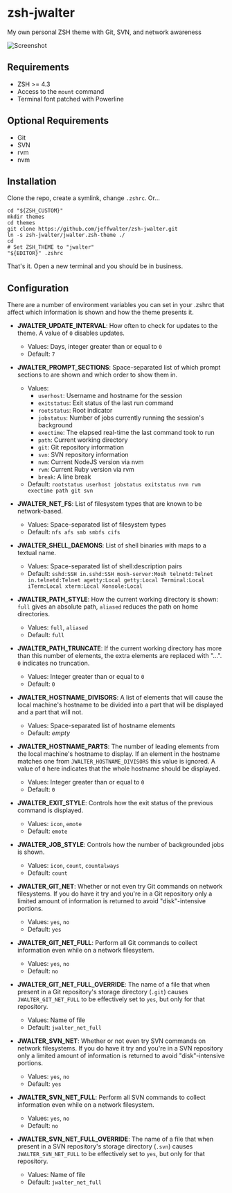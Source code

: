 zsh-jwalter
===========
My own personal ZSH theme with Git, SVN, and network awareness

![Screenshot](https://github.com/jeffwalter/zsh-jwalter/raw/master/screenshot.png)

Requirements
------------
* ZSH >= 4.3
* Access to the `mount` command
* Terminal font patched with Powerline

Optional Requirements
---------------------
* Git
* SVN
* rvm
* nvm

Installation
------------
Clone the repo, create a symlink, change `.zshrc`. Or...

    cd "${ZSH_CUSTOM}"
    mkdir themes
    cd themes
    git clone https://github.com/jeffwalter/zsh-jwalter.git
    ln -s zsh-jwalter/jwalter.zsh-theme ./
    cd
    # Set ZSH_THEME to "jwalter"
    "${EDITOR}" .zshrc

That's it. Open a new terminal and you should be in business.

Configuration
-------------
There are a number of environment variables you can set in your .zshrc that
affect which information is shown and how the theme presents it.

* **JWALTER_UPDATE_INTERVAL**: How often to check for updates to the theme. A
    value of `0` disables updates.
    * Values: Days, integer greater than or equal to `0`
    * Default: `7`

* **JWALTER_PROMPT_SECTIONS**: Space-separated list of which prompt sections to
    are shown and which order to show them in.
    * Values:
        * `userhost`: Username and hostname for the session
        * `exitstatus`: Exit status of the last run command
        * `rootstatus`: Root indicator
        * `jobstatus`: Number of jobs currently running the session's
                       background
        * `exectime`: The elapsed real-time the last command took to run
        * `path`: Current working directory
        * `git`: Git repository information
        * `svn`: SVN repository information
        * `nvm`: Current NodeJS version via nvm
        * `rvm`: Current Ruby version via rvm
        * `break`: A line break
    * Default: `rootstatus userhost jobstatus exitstatus nvm rvm exectime path
               git svn`

* **JWALTER_NET_FS**: List of filesystem types that are known to be
    network-based.
    * Values: Space-separated list of filesystem types
    * Default: `nfs afs smb smbfs cifs`

* **JWALTER_SHELL_DAEMONS**: List of shell binaries with maps to a textual name.
    * Values: Space-separated list of shell:description pairs
    * Default: `sshd:SSH in.sshd:SSH mosh-server:Mosh telnetd:Telnet in.telnetd:Telnet agetty:Local getty:Local Terminal:Local iTerm:Local xterm:Local Konsole:Local`

* **JWALTER_PATH_STYLE**: How the current working directory is shown: `full`
    gives an absolute path, `aliased` reduces the path on home directories.
    * Values: `full`, `aliased`
    * Default: `full`

* **JWALTER_PATH_TRUNCATE**: If the current working directory has more than
    this number of elements, the extra elements are replaced with "...". `0`
    indicates no truncation.
    * Values: Integer greater than or equal to `0`
    * Default: `0`

* **JWALTER_HOSTNAME_DIVISORS**: A list of elements that will cause the local
    machine's hostname to be divided into a part that will be displayed and a
    part that will not.
    * Values: Space-separated list of hostname elements
    * Default: *empty*

* **JWALTER_HOSTNAME_PARTS**: The number of leading elements from the local
    machine's hostname to display. If an element in the hostname matches one
    from `JWALTER_HOSTNAME_DIVISORS` this value is ignored. A value of `0` here
    indicates that the whole hostname should be displayed.
    * Values: Integer greater than or equal to `0`
    * Default: `0`

* **JWALTER_EXIT_STYLE**: Controls how the exit status of the previous command
    is displayed.
    * Values: `icon`, `emote`
    * Default: `emote`

* **JWALTER_JOB_STYLE**: Controls how the number of backgrounded jobs is shown.
    * Values: `icon`, `count`, `countalways`
    * Default: `count`

* **JWALTER_GIT_NET**: Whether or not even try Git commands on network
    filesystems. If you do have it try and you're in a Git repository only a
    limited amount of information is returned to avoid "disk"-intensive
    portions.
    * Values: `yes`, `no`
    * Default: `yes`

* **JWALTER_GIT_NET_FULL**: Perform all Git commands to collect information even
    while on a network filesystem.
    * Values: `yes`, `no`
    * Default: `no`

* **JWALTER_GIT_NET_FULL_OVERRIDE**: The name of a file that when present in a
    Git repository's storage directory (`.git`) causes `JWALTER_GIT_NET_FULL` to be
    effectively set to `yes`, but only for that repository.
    * Values: Name of file
    * Default: `jwalter_net_full`

* **JWALTER_SVN_NET**: Whether or not even try SVN commands on network
    filesystems. If you do have it try and you're in a SVN repository only a
    limited amount of information is returned to avoid "disk"-intensive
    portions.
    * Values: `yes`, `no`
    * Default: `yes`

* **JWALTER_SVN_NET_FULL**: Perform all SVN commands to collect information even
    while on a network filesystem.
    * Values: `yes`, `no`
    * Default: `no`

* **JWALTER_SVN_NET_FULL_OVERRIDE**: The name of a file that when present in a
    SVN repository's storage directory (`.svn`) causes `JWALTER_SVN_NET_FULL` to be
    effectively set to `yes`, but only for that repository.
    * Values: Name of file
    * Default: `jwalter_net_full`
